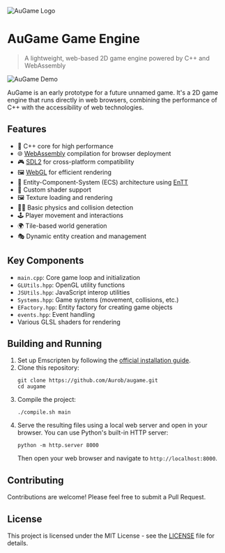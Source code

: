 
<!-- Add your logo here -->
![AuGame Logo](path/to/logo.png)

# AuGame Game Engine

> A lightweight, web-based 2D game engine powered by C++ and WebAssembly

<!-- Add a demo image or gif here -->
![AuGame Demo](path/to/demo.gif)

AuGame is an early prototype for a future unnamed game. It's a 2D game engine that runs directly in web browsers, combining the performance of C++ with the accessibility of web technologies.
## Features

- 🚀 C++ core for high performance
- 🌐 [WebAssembly](https://webassembly.org/) compilation for browser deployment
- 🎮 [SDL2](https://www.libsdl.org/) for cross-platform compatibility
- 🖼️ [WebGL](https://www.khronos.org/webgl/) for efficient rendering
- 🧩 Entity-Component-System (ECS) architecture using [EnTT](https://github.com/skypjack/entt)
- 🎨 Custom shader support
- 🖼️ Texture loading and rendering
- 🏃‍♂️ Basic physics and collision detection
- 🕹️ Player movement and interactions
- 🌍 Tile-based world generation
- 🎭 Dynamic entity creation and management

## Key Components

- `main.cpp`: Core game loop and initialization
- `GLUtils.hpp`: OpenGL utility functions
- `JSUtils.hpp`: JavaScript interop utilities
- `Systems.hpp`: Game systems (movement, collisions, etc.)
- `EFactory.hpp`: Entity factory for creating game objects
- `events.hpp`: Event handling
- Various GLSL shaders for rendering

## Building and Running

1. Set up Emscripten by following the [official installation guide](https://emscripten.org/docs/getting_started/downloads.html).
2. Clone this repository:
   ```
   git clone https://github.com/Aurob/augame.git
   cd augame
   ```
3. Compile the project:
   ```
   ./compile.sh main
   ```
4. Serve the resulting files using a local web server and open in your browser. You can use Python's built-in HTTP server:
   ```
   python -m http.server 8000
   ```
   Then open your web browser and navigate to `http://localhost:8000`.

## Contributing

Contributions are welcome! Please feel free to submit a Pull Request.

## License

This project is licensed under the MIT License - see the [LICENSE](LICENSE) file for details.
